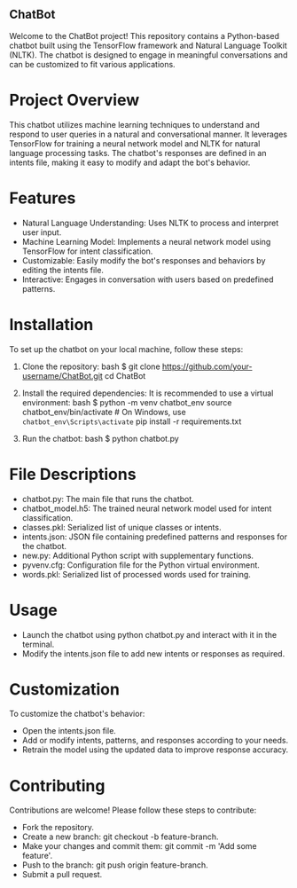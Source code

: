 ## ChatBot
Welcome to the ChatBot project! This repository contains a Python-based chatbot built using the TensorFlow framework and Natural Language Toolkit (NLTK). The chatbot is designed to engage in meaningful conversations and can be customized to fit various applications.


# Project Overview
This chatbot utilizes machine learning techniques to understand and respond to user queries in a natural and conversational manner. It leverages TensorFlow for training a neural network model and NLTK for natural language processing tasks. The chatbot's responses are defined in an intents file, making it easy to modify and adapt the bot's behavior.

# Features
- Natural Language Understanding: Uses NLTK to process and interpret user input.
- Machine Learning Model: Implements a neural network model using TensorFlow for intent classification.
- Customizable: Easily modify the bot's responses and behaviors by editing the intents file.
- Interactive: Engages in conversation with users based on predefined patterns.

# Installation
To set up the chatbot on your local machine, follow these steps:

1. Clone the repository:
bash $ git clone https://github.com/your-username/ChatBot.git
cd ChatBot

2. Install the required dependencies: It is recommended to use a virtual environment:
bash $ python -m venv chatbot_env
source chatbot_env/bin/activate   # On Windows, use `chatbot_env\Scripts\activate`
pip install -r requirements.txt

3. Run the chatbot: bash $ python chatbot.py
   
# File Descriptions
- chatbot.py: The main file that runs the chatbot.
- chatbot_model.h5: The trained neural network model used for intent classification.
- classes.pkl: Serialized list of unique classes or intents.
- intents.json: JSON file containing predefined patterns and responses for the chatbot.
- new.py: Additional Python script with supplementary functions.
- pyvenv.cfg: Configuration file for the Python virtual environment.
- words.pkl: Serialized list of processed words used for training.

# Usage
- Launch the chatbot using python chatbot.py and interact with it in the terminal.
- Modify the intents.json file to add new intents or responses as required.

# Customization
To customize the chatbot's behavior:

- Open the intents.json file.
- Add or modify intents, patterns, and responses according to your needs.
- Retrain the model using the updated data to improve response accuracy.

# Contributing
Contributions are welcome! Please follow these steps to contribute:

- Fork the repository.
- Create a new branch: git checkout -b feature-branch.
- Make your changes and commit them: git commit -m 'Add some feature'.
- Push to the branch: git push origin feature-branch.
- Submit a pull request.
